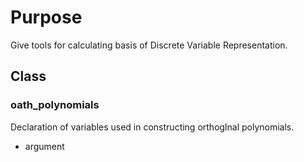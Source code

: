 # Purpose
Give tools for calculating basis of Discrete Variable Representation.

## Class
### oath_polynomials
Declaration of variables used in constructing orthoglnal polynomials.
- argument


